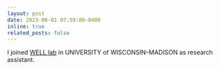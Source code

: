 ```yaml
---
layout: post
date: 2023-06-01 07:59:00-0400
inline: true
related_posts: false
---
```


I joined [WELL lab](https://well.robotics.wisc.edu/) in UNIVERSITY of WISCONSIN–MADISON as research assistant.
